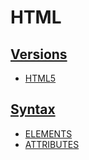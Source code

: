 # HTML

## [Versions](../../../../../KEYWORDS/Versions.md)

<!-- - [HTML1]() -->
<!-- - [HTML2]() -->
<!-- - [HTML3]() -->
<!-- - [HTML4]() -->
- [HTML5]()
<!-- - [XHTML]() -->
<!-- - [DHTML]() -->

<!-- ## Preprocessors -->

<!-- - [HAML]() -->
<!-- https://haml.info/ -->

<!-- - [NUNJUCKS]() -->
<!-- https://mozilla.github.io/nunjucks/ -->

<!-- ### Resources -->
<!-- https://css-tricks.com/comparing-html-preprocessor-features/ -->

<!-- ## Frameworks -->

<!-- - [BOOTSTRAP; Twitter]() -->
<!-- https://getbootstrap.com/ -->

<!-- - [FOUNDATION; Zurb]() -->
<!-- https://get.foundation/ -->

## [Syntax](../../../../../KEYWORDS/Syntax.md)

- [ELEMENTS]()
- [ATTRIBUTES]()

<!-- ## Resources -->
<!-- https://en.wikipedia.org/wiki/HTML -->
<!-- https://www.w3schools.com/html/ -->
<!-- https://www.codecademy.com/learn/learn-html -->
<!-- https://developer.mozilla.org/en-US/docs/Web/HTML -->
<!-- https://code.visualstudio.com/docs/languages/html -->